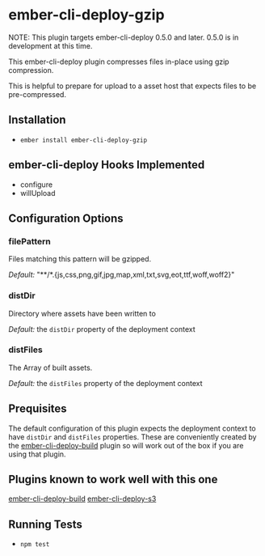 # ember-cli-deploy-gzip

NOTE: This plugin targets ember-cli-deploy 0.5.0 and later. 0.5.0 is in development at this time.

This ember-cli-deploy plugin compresses files in-place using gzip compression.

This is helpful to prepare for upload to a asset host that expects files to be
pre-compressed.

## Installation

* `ember install ember-cli-deploy-gzip`

## ember-cli-deploy Hooks Implemented

* configure
* willUpload

## Configuration Options

### filePattern

Files matching this pattern will be gzipped.

_Default:_ "\*\*/\*.{js,css,png,gif,jpg,map,xml,txt,svg,eot,ttf,woff,woff2}"

### distDir

Directory where assets have been written to

_Default:_ the `distDir` property of the deployment context

### distFiles

The Array of built assets.

_Default:_ the `distFiles` property of the deployment context

## Prequisites

The default configuration of this plugin expects the deployment context to have `distDir` and `distFiles` properties. These are conveniently created by the [ember-cli-deploy-build](https://github.com/zapnito/ember-cli-deploy-build) plugin so will work out of the box if you are using that plugin.

## Plugins known to work well with this one

[ember-cli-deploy-build](https://github.com/zapnito/ember-cli-deploy-build)
[ember-cli-deploy-s3](https://github.com/zapnito/ember-cli-deploy-s3)

## Running Tests

* `npm test`

